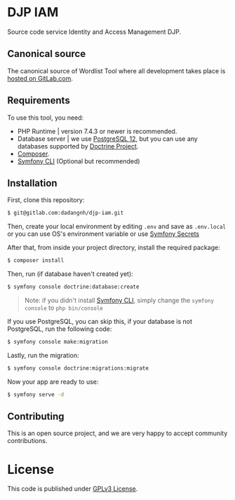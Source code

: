 # DJP IAM

Source code service Identity and Access Management DJP.

## Canonical source

The canonical source of Wordlist Tool where all development takes place is [hosted on GitLab.com](https://gitlab.com/dadangnh/djp-iam).

## Requirements

To use this tool, you need:
*  PHP Runtime | version 7.4.3 or newer is recommended.
*  Database server | we use [PostgreSQL 12](https://www.postgresql.org/), but you can use any databases supported by [Doctrine Project](https://www.doctrine-project.org/projects/doctrine-dbal/en/current/reference/introduction.html).
*  [Composer](https://getcomposer.org/download/).
*  [Symfony CLI](https://symfony.com/download) (Optional but recommended)

## Installation

First, clone this repository:

```bash
$ git@gitlab.com:dadangnh/djp-iam.git
```

Then, create your local environment by editing `.env` and save as `.env.local` or you can use OS's environment variable or use [Symfony Secrets](https://symfony.com/doc/current/configuration/secrets.html)

After that, from inside your project directory, install the required package:

```bash
$ composer install
```

Then, run (if database haven't created yet):
```bash
$ symfony console doctrine:database:create
```
> Note: if you didn't install [Symfony CLI](https://symfony.com/download), simply change the `symfony console` to `php bin/console`


If you use PostgreSQL, you can skip this, if your database is not PostgreSQL, run the following code:
```bash
$ symfony console make:migration
```

Lastly, run the migration:
```bash
$ symfony console doctrine:migrations:migrate
```

Now your app are ready to use:
```bash
$ symfony serve -d
```

## Contributing

This is an open source project, and we are very happy to accept community contributions.

# License

This code is published under [GPLv3 License](LICENSE).
